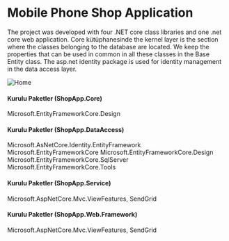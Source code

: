# Mobile Phone Shop Application

The project was developed with four .NET core class libraries and one .net core web application. Core kütüphanesinde the kernel layer is the section where the classes belonging to the database are located. We keep the properties that can be used in common in all these classes in the Base Entity class. The asp.net identity package is used for identity management in the data access layer.

![Home](https://user-images.githubusercontent.com/54249736/92264867-93a2d680-eee7-11ea-9d56-4feddd46e2a0.png)

#### Kurulu Paketler (ShopApp.Core)
 Microsoft.EntityFrameworkCore.Design
 
#### Kurulu Paketler (ShopApp.DataAccess)
 Microsoft.AsNetCore.Identity.EntityFramework
 Microsoft.EntityFrameworkCore
 Microsoft.EntityFrameworkCore.Design
 Microsoft.EntityFrameworkCore.SqlServer
 Microsoft.EntityFrameworkCore.Tools

#### Kurulu Paketler (ShopApp.Service)
 Microsoft.AspNetCore.Mvc.ViewFeatures,
 SendGrid
 
#### Kurulu Paketler (ShopApp.Web.Framework)
 Microsoft.AspNetCore.Mvc.ViewFeatures,
 SendGrid
